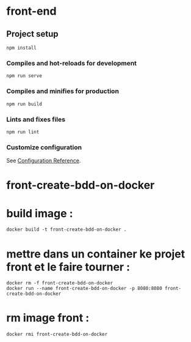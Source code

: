 # front-end

## Project setup
```
npm install
```

### Compiles and hot-reloads for development
```
npm run serve
```

### Compiles and minifies for production
```
npm run build
```

### Lints and fixes files
```
npm run lint
```

### Customize configuration
See [Configuration Reference](https://cli.vuejs.org/config/).

# front-create-bdd-on-docker

# build image : 

    docker build -t front-create-bdd-on-docker .        

# mettre dans un container ke projet front et le faire tourner : 
    docker rm -f front-create-bdd-on-docker
    docker run --name front-create-bdd-on-docker -p 8080:8080 front-create-bdd-on-docker

# rm image front : 
    docker rmi front-create-bdd-on-docker
